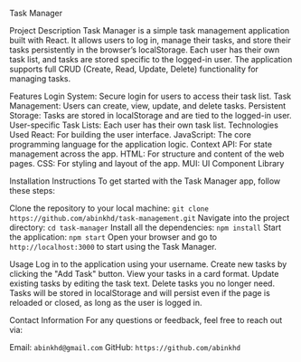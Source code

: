 Task Manager

Project Description
Task Manager is a simple task management application built with React. It allows users to log in, manage their tasks, and store their tasks persistently in the browser’s localStorage. Each user has their own task list, and tasks are stored specific to the logged-in user. The application supports full CRUD (Create, Read, Update, Delete) functionality for managing tasks.

Features
Login System: Secure login for users to access their task list.
Task Management: Users can create, view, update, and delete tasks.
Persistent Storage: Tasks are stored in localStorage and are tied to the logged-in user.
User-specific Task Lists: Each user has their own task list.
Technologies Used
React: For building the user interface.
JavaScript: The core programming language for the application logic.
Context API: For state management across the app.
HTML: For structure and content of the web pages.
CSS: For styling and layout of the app.
MUI: UI Component Library

Installation Instructions
To get started with the Task Manager app, follow these steps:

Clone the repository to your local machine:
`git clone https://github.com/abinkhd/task-management.git`
Navigate into the project directory:
`cd task-manager`
Install all the dependencies:
`npm install`
Start the application:
`npm start`
Open your browser and go to `http://localhost:3000` to start using the Task Manager.

Usage
Log in to the application using your username.
Create new tasks by clicking the "Add Task" button.
View your tasks in a card format.
Update existing tasks by editing the task text.
Delete tasks you no longer need.
Tasks will be stored in localStorage and will persist even if the page is reloaded or closed, as long as the user is logged in.

Contact Information
For any questions or feedback, feel free to reach out via:

Email: `abinkhd@gmail.com`
GitHub: `https://github.com/abinkhd`
